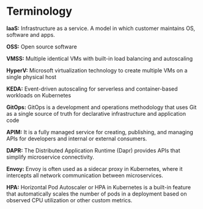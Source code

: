 # Terminology
**IaaS:** Infrastructure as a service.  A model in which customer maintains OS, software and apps.  

**OSS:** Open source software

**VMSS:** Multiple identical VMs with built-in load balancing and autoscaling

**HyperV:** Microsoft virtualization technology to create multiple VMs on a single physical host

**KEDA:** Event-driven autoscaling for serverless and container-based workloads on Kubernetes

**GitOps:** GitOps is a development and operations methodology that uses Git as a single source of truth for declarative infrastructure and application code

**APIM:** It is a fully managed service for creating, publishing, and managing APIs for developers and internal or external consumers.

**DAPR:** The Distributed Application Runtime (Dapr) provides APIs that simplify microservice connectivity. 

**Envoy:** Envoy is often used as a sidecar proxy in Kubernetes, where it intercepts all network communication between microservices.

**HPA:** Horizontal Pod Autoscaler or HPA in Kubernetes is a built-in feature that automatically scales the number of pods in a deployment based on observed CPU utilization or other custom metrics.
